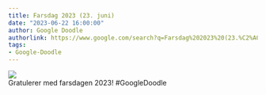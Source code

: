 ```yaml
---
title: Farsdag 2023 (23. juni)
date: "2023-06-22 16:00:00"
author: Google Doodle
authorlink: https://www.google.com/search?q=Farsdag%202023%20(23.%C2%A0juni)
tags:
- Google-Doodle
---
```

<img src="https://www.google.com/logos/doodles/2023/fathers-day-2023-jun-23-6753651837110125-l.png" referrerpolicy="no-referrer"><br>Gratulerer med farsdagen 2023! #GoogleDoodle